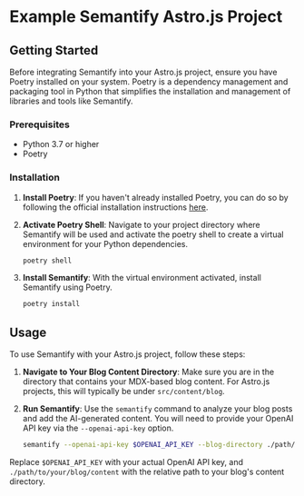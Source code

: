 # Example Semantify Astro.js Project

## Getting Started

Before integrating Semantify into your Astro.js project, ensure you have Poetry installed on your system. Poetry is a dependency management and packaging tool in Python that simplifies the installation and management of libraries and tools like Semantify.

### Prerequisites

- Python 3.7 or higher
- Poetry

### Installation

1. **Install Poetry**: If you haven't already installed Poetry, you can do so by following the official installation instructions [here](https://python-poetry.org/docs/#installation).

2. **Activate Poetry Shell**: Navigate to your project directory where Semantify will be used and activate the poetry shell to create a virtual environment for your Python dependencies.

   ```bash
   poetry shell
   ```

3. **Install Semantify**: With the virtual environment activated, install Semantify using Poetry.

   ```bash
   poetry install
   ```

## Usage

To use Semantify with your Astro.js project, follow these steps:

1. **Navigate to Your Blog Content Directory**: Make sure you are in the directory that contains your MDX-based blog content. For Astro.js projects, this will typically be under `src/content/blog`.

2. **Run Semantify**: Use the `semantify` command to analyze your blog posts and add the AI-generated content. You will need to provide your OpenAI API key via the `--openai-api-key` option.

   ```bash
   semantify --openai-api-key $OPENAI_API_KEY --blog-directory ./path/to/your/blog/content
   ```

Replace `$OPENAI_API_KEY` with your actual OpenAI API key, and `./path/to/your/blog/content` with the relative path to your blog's content directory.
